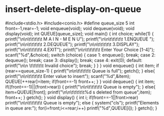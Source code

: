 # insert-delete-display-on-queue
#include<stdio.h>
#include<conio.h>
#define queue_size 5
int front=-1,rear=-1;
void enqueue(void);
void dequeue(void);
void display(void);
int QUEUE[queue_size];
void main()
{
 int choice;
 while(1)
 {
 printf("\n\n\t\t\t\t\t M A I N - M E N U");
 printf("\n\n\t\t\t\t\t 1.ENQUEUE ");
 printf("\n\n\t\t\t\t\t 2.DEQUEUE");
 printf("\n\n\t\t\t\t\t 3.DISPLAY");
 printf("\n\n\t\t\t\t\t 4.EXIT");
 printf("\n\n\t\t\t\t\t Enter Your Choice [1-4]");
 scanf("%d",&choice);
 switch (choice)
 {
 case 1:
 enqueue();
 break;
 case 2:
 dequeue();
 break;
 case 3:
 display();
 break;
 case 4:
 exit(0);
 default:
 printf("\n\n \t\t\t\t\t Invalid choice");
 break;
 }
 }
}
void enqueue()
{
 int item;
 if (rear==queue_size-1)
 {
 printf("\n\n\t\t\t\t\t Queue is full");
 getch();
 }
 else{
 printf("\n\n\t\t\t\t\t Enter value to insert");
 scanf("%d",&item);
 QUEUE[++rear]=item;
 if(front==-1)
 front++;
 }
}
void dequeue()
{
 int item;
 if((front==-1)||(front>rear))
 {
 printf("\n\n\t\t\t\t\t Queue is empty");
 }
 else{
 item=QUEUE[front];
 printf("\n\n\t\t\t\t\t%d s deleted from queue",item);
 front++;
 }
 getch();
}
void display()
{
 int i;
 if(front==-1||front>rear)
 printf("\n\n\t\t\t\t\t Queue is empty");
 else
 {
 system("cls");
 printf("Elements in queue are:");
 for(i=front;i<=rear;i++)
 printf("%d",QUEUE[i]);
}
getch();
}

